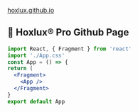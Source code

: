 [hoxlux.github.io](https://hoxlux.github.io)

## 🚀 Hoxlux® Pro Github Page

```jsx
import React, { Fragment } from 'react'
import './App.css'
const App = () => {
return (
  <Fragment>
    <App />
  </Fragment>
}
export default App
```
